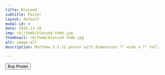 ```yaml
---
title: Blessed
subtitle: Poster
layout: default
modal-id: 4
date: 2016-11-18
img: rd//thmb/blessed-thmb.jpg
thumbnail: rd/thmb/blessed-thmb.jpg
alt: image-alt
description: Matthew 5:1-12 poster with dimensions ?" wide x ?" tall.

---
```



<button
    type="button"
    class="snipcart-add-item btn btn-default"
    data-dismiss="modal"
    data-item-id="4"
    data-item-name="Blessed"
    data-item-price="30.00"
    data-item-weight="20"
    data-item-url="/"
    data-item-image="/img/rd/sthmb/blessed-sthmb.jpg"
    data-item-description="Poster Print">
        Buy Poster
</button>
